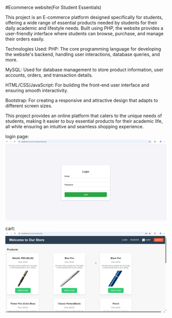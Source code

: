 #Ecommerce website(For Student Essentials)

This project is an E-commerce platform designed specifically for students, offering a wide range of essential products needed by students for their daily academic and lifestyle needs. 
Built using PHP, the website provides a user-friendly interface where students can browse, purchase, and manage their orders easily.

Technologies Used:
PHP: The core programming language for developing the website's backend, handling user interactions, database queries, and more.

MySQL: Used for database management to store product information, user accounts, orders, and transaction details.

HTML/CSS/JavaScript: For building the front-end user interface and ensuring smooth interactivity.

Bootstrap: For creating a responsive and attractive design that adapts to different screen sizes.

This project provides an online platform that caters to the unique needs of students, making it easier to buy essential products for their academic life, 
all while ensuring an intuitive and seamless shopping experience.

login page:
![image alt](https://github.com/Rchaitanya03/Ecommerce-Website-Student-Essentials/blob/c2c87f64f0937b16a2ab94267857f0dcf7c9a8e5/loginpage01.png)

cart:
![image alt](https://github.com/Rchaitanya03/Ecommerce-Website-Student-Essentials/blob/a7f34bd219f5b540b9271074bf0b4fde2b82f65e/page1.png)





